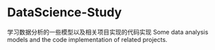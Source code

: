 # DataScience-Study
学习数据分析的一些模型以及相关项目实现的代码实现  Some data analysis models and the code implementation of related projects.
